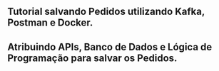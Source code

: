 ## Tutorial salvando Pedidos utilizando Kafka, Postman e Docker.


## Atribuindo APIs, Banco de Dados e Lógica de Programação para salvar os Pedidos.
